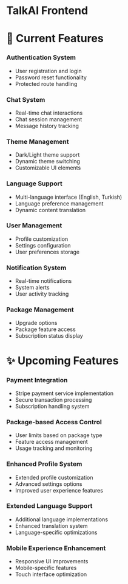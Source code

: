 # TalkAI Frontend

# 🚀 Current Features

### Authentication System
  - User registration and login
  - Password reset functionality
  - Protected route handling

### Chat System
  - Real-time chat interactions
  - Chat session management
  - Message history tracking

### Theme Management
  - Dark/Light theme support
  - Dynamic theme switching
  - Customizable UI elements

### Language Support
  - Multi-language interface (English, Turkish)
  - Language preference management
  - Dynamic content translation

### User Management
  - Profile customization
  - Settings configuration
  - User preferences storage

### Notification System
  - Real-time notifications
  - System alerts
  - User activity tracking

### Package Management
  - Upgrade options
  - Package feature access
  - Subscription status display

# ✨ Upcoming Features

### Payment Integration
  - Stripe payment service implementation
  - Secure transaction processing
  - Subscription handling system

### Package-based Access Control
  - User limits based on package type
  - Feature access management
  - Usage tracking and monitoring

### Enhanced Profile System
  - Extended profile customization
  - Advanced settings options
  - Improved user experience features

### Extended Language Support
  - Additional language implementations
  - Enhanced translation system
  - Language-specific optimizations

### Mobile Experience Enhancement
  - Responsive UI improvements
  - Mobile-specific features
  - Touch interface optimization
